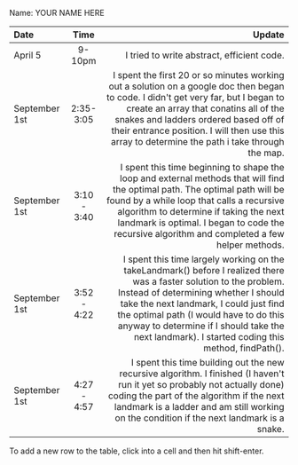 Name: YOUR NAME HERE

| Date          |    Time     |                                                                                                                                                                                                                                                                                                                                               Update |
|:--------------|:-----------:|-----------------------------------------------------------------------------------------------------------------------------------------------------------------------------------------------------------------------------------------------------------------------------------------------------------------------------------------------------:|
| April 5       |   9-10pm    |                                                                                                                                                                                                                                                                                                           I tried to write abstract, efficient code. |
| September 1st |  2:35-3:05  |                               I spent the first 20 or so minutes working out a solution on a google doc then began to code. I didn't get very far, but I began to create an array that conatins all of the snakes and ladders ordered based off of their entrance position. I will then use this array to determine the path i take through the map. |
| September 1st | 3:10 - 3:40 |                                 I spent this time beginning to shape the loop and external methods that will find the optimal path. The optimal path will be found by a while loop that calls a recursive algorithm to determine if taking the next landmark is optimal. I began to code the recursive algorithm and completed a few helper methods. |
| September 1st | 3:52 - 4:22 | I spent this time largely working on the takeLandmark() before I realized there was a faster solution to the problem. Instead of determining whether I should take the next landmark, I could just find the optimal path (I would have to do this anyway to determine if I should take the next landmark). I started coding this method, findPath(). |
| September 1st | 4:27 - 4:57 |                                                                                 I spent this time building out the new recursive algorithm. I finished (I haven't run it yet so probably not actually done) coding the part of the algorithm if the next landmark is a ladder and am still working on the condition if the next landmark is a snake. |


To add a new row to the table, click into a cell and then hit shift-enter.